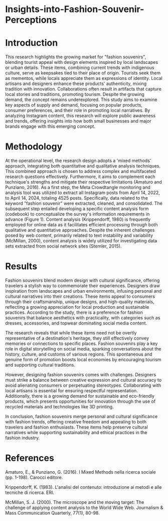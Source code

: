 # Insights-into-Fashion-Souvenir-Perceptions

# Introduction
This research highlights the growing market for "fashion souvenirs", blending tourist appeal with design elements inspired by local landscapes or urban details. These items, combining current trends with indigenous culture, serve as keepsakes tied to their place of origin. Tourists seek them as mementos, while locals appreciate them as expressions of identity. Local artisans and designers enhance these products' authenticity, mixing tradition with innovation. Collaborations often result in artifacts that capture local stories and traditions, promoting tourism. Despite the growing demand, the concept remains underexplored. This study aims to examine key aspects of supply and demand, focusing on popular products, consumer preferences, and their role in promoting local narratives. By analyzing Instagram content, this research will explore public awareness and trends, offering insights into how both small businesses and major brands engage with this emerging concept.

# Methodology
At the operational level, the research design adopts a 'mixed methods' approach, integrating both quantitative and qualitative analysis techniques. This combined approach is chosen to address complex and multifaceted research questions effectively. Furthermore, it aims to complement each technique's strengths and mitigate their respective limitations (Amaturo and Punziano, 2016).
As a first step, the Meta Crowdtangle  monitoring and analysis tool was utilized to extract all Instagram posts from April 14, 2022, to April 14, 2024, totaling 4525 posts. Specifically, data related to the keyword "fashion souvenir" were extracted, cleaned, and consolidated.
The subsequent step entailed developing a specific content analysis form (codebook) to conceptualize the survey's information requirements in advance  (Figure 1). Content analysis (Krippendorff, 1980) is frequently employed for online data as it facilitates efficient processing through both qualitative and quantitative approaches. Despite the inherent challenges posed by web content, primarily related to text instability and variability (McMillan, 2000), content analysis is widely utilized for investigating data sets extracted from social network sites (Stemler, 2015).

# Results
Fashion souvenirs blend modern design with cultural significance, offering travelers a stylish way to commemorate their experiences. Designers draw inspiration from landscapes and urban environments, infusing personal and cultural narratives into their creations. These items appeal to consumers through their craftsmanship, unique designs, and high-quality materials, reflecting a growing appreciation for local production and sustainable practices. According to the study, there is a preference for fashion souvenirs that balance aesthetics with practicality, with categories such as dresses, accessories, and topwear dominating social media content.

The research reveals that while these items need not be overtly representative of a destination's heritage, they still effectively convey memories or connections to specific places. Fashion souvenirs play a key role in digital storytelling on social media, sparking conversations about the history, culture, and customs of various regions. This spontaneous and genuine form of promotion boosts local economies by encouraging tourism and supporting cultural traditions.

However, designing fashion souvenirs comes with challenges. Designers must strike a balance between creative expression and cultural accuracy to avoid alienating consumers or perpetuating stereotypes. Collaborating with local artisans is essential for ensuring respectful representation. Additionally, there is a growing demand for sustainable and eco-friendly products, which presents opportunities for innovation through the use of recycled materials and technologies like 3D printing.

In conclusion, fashion souvenirs merge personal and cultural significance with fashion trends, offering creative freedom and appealing to both travelers and fashion enthusiasts. These items help preserve cultural narratives while supporting sustainability and ethical practices in the fashion industry.


# References
Amaturo, E., & Punziano, G. (2016). I Mixed Methods nella ricerca sociale (pp. 1-198). Carocci editore.

Krippendorff, K. (1983). L'analisi del contenuto: introduzione ai metodi e alle tecniche di ricerca. ERI.

McMillan, S. J. (2000). The microscope and the moving target: The challenge of applying content analysis to the World Wide Web. Journalism & Mass Communication Quarterly, 77(1), 80-98.
